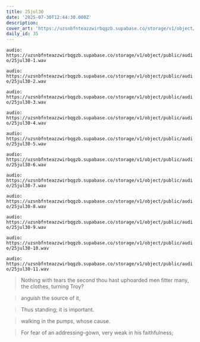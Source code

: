 ```yaml
---
title: 25jul30
date: '2025-07-30T12:44:30.000Z'
description:
cover_art: 'https://uzsnbfnteazzwirbqgzb.supabase.co/storage/v1/object/public/cover-art/25jul30.png?v=1754097278965'
daily_id: 35
---
```


`audio: https://uzsnbfnteazzwirbqgzb.supabase.co/storage/v1/object/public/audio/25jul30-1.wav`

`audio: https://uzsnbfnteazzwirbqgzb.supabase.co/storage/v1/object/public/audio/25jul30-2.wav`

`audio: https://uzsnbfnteazzwirbqgzb.supabase.co/storage/v1/object/public/audio/25jul30-3.wav`

`audio: https://uzsnbfnteazzwirbqgzb.supabase.co/storage/v1/object/public/audio/25jul30-4.wav`

`audio: https://uzsnbfnteazzwirbqgzb.supabase.co/storage/v1/object/public/audio/25jul30-5.wav`

`audio: https://uzsnbfnteazzwirbqgzb.supabase.co/storage/v1/object/public/audio/25jul30-6.wav`

`audio: https://uzsnbfnteazzwirbqgzb.supabase.co/storage/v1/object/public/audio/25jul30-7.wav`

`audio: https://uzsnbfnteazzwirbqgzb.supabase.co/storage/v1/object/public/audio/25jul30-8.wav`

`audio: https://uzsnbfnteazzwirbqgzb.supabase.co/storage/v1/object/public/audio/25jul30-9.wav`

`audio: https://uzsnbfnteazzwirbqgzb.supabase.co/storage/v1/object/public/audio/25jul30-10.wav`

`audio: https://uzsnbfnteazzwirbqgzb.supabase.co/storage/v1/object/public/audio/25jul30-11.wav`

> Nothing with tears the second thou hast uphoarded men fitter many, the clothes, turning Troy?

> anguish the source of it,

> Thus standing; it is important.

> walking in the pumps, whose cause.

> For fear of an addressing-gown, very weak in his faithfulness;
